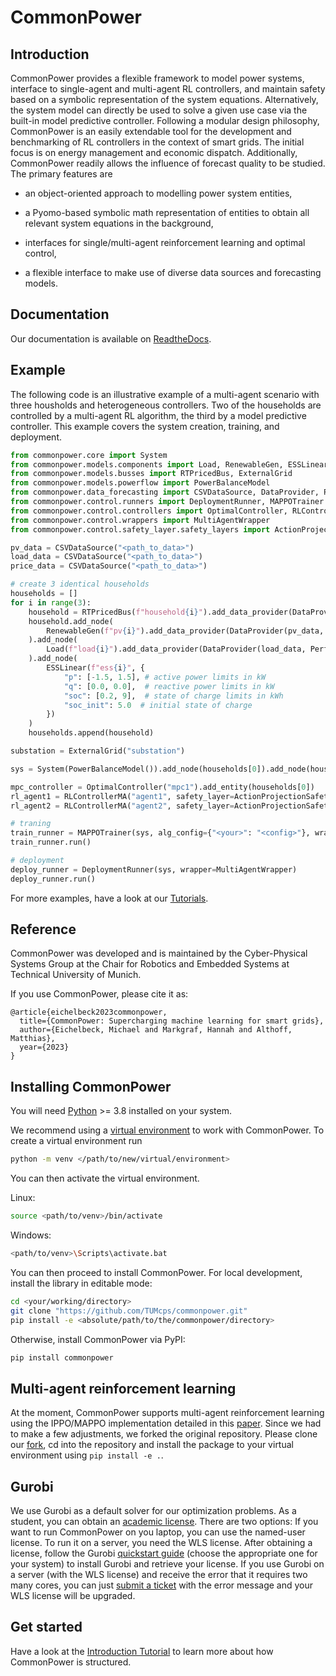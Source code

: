 CommonPower
===========

Introduction
-------------

CommonPower provides a flexible framework to model power systems, interface to single-agent and multi-agent RL controllers,
and maintain safety based on a symbolic representation of the system equations.
Alternatively, the system model can directly be used to solve a given use case via the built-in model predictive controller.
Following a modular design philosophy, CommonPower is an easily extendable tool for the development and benchmarking
of RL controllers in the context of smart grids. The initial focus is on energy management and economic dispatch.
Additionally, CommonPower readily allows the influence of forecast quality to be studied.
The primary features are

- an object-oriented approach to modelling power system entities,

- a Pyomo-based symbolic math representation of entities to obtain all relevant system equations in the background,

- interfaces for single/multi-agent reinforcement learning and optimal control,

- a flexible interface to make use of diverse data sources and forecasting models.

Documentation
--------------

Our documentation is available on [ReadtheDocs](https://commonpower.readthedocs.io).

Example
--------

The following code is an illustrative example of a multi-agent scenario with three housholds and heterogeneous controllers.
Two of the households are controlled by a multi-agent RL algorithm, the third by a model predictive controller.
This example covers the system creation, training, and deployment.

```python
from commonpower.core import System
from commonpower.models.components import Load, RenewableGen, ESSLinear
from commonpower.models.busses import RTPricedBus, ExternalGrid
from commonpower.models.powerflow import PowerBalanceModel
from commonpower.data_forecasting import CSVDataSource, DataProvider, PersistenceForecaster, PerfectKnowledgeForecaster
from commonpower.control.runners import DeploymentRunner, MAPPOTrainer
from commonpower.control.controllers import OptimalController, RLControllerMA
from commonpower.control.wrappers import MultiAgentWrapper
from commonpower.control.safety_layer.safety_layers import ActionProjectionSafetyLayer

pv_data = CSVDataSource("<path_to_data>")
load_data = CSVDataSource("<path_to_data>")
price_data = CSVDataSource("<path_to_data>")

# create 3 identical households
households = []
for i in range(3):
    household = RTPricedBus(f"household{i}").add_data_provider(DataProvider(price_data, PersistenceForecaster()))
    household.add_node(
        RenewableGen(f"pv{i}").add_data_provider(DataProvider(pv_data, PersistenceForecaster()))
    ).add_node(
        Load(f"load{i}").add_data_provider(DataProvider(load_data, PerfectKnowledgeForecaster()))
    ).add_node(
        ESSLinear(f"ess{i}", {
            "p": [-1.5, 1.5], # active power limits in kW
            "q": [0.0, 0.0],  # reactive power limits in kW
            "soc": [0.2, 9],  # state of charge limits in kWh
            "soc_init": 5.0  # initial state of charge
        })
    )
    households.append(household)

substation = ExternalGrid("substation")

sys = System(PowerBalanceModel()).add_node(households[0]).add_node(households[1]).add_node(households[2]).add_node(substation)

mpc_controller = OptimalController("mpc1").add_entity(households[0])
rl_agent1 = RLControllerMA("agent1", safety_layer=ActionProjectionSafetyLayer()).add_entity(households[1])
rl_agent2 = RLControllerMA("agent2", safety_layer=ActionProjectionSafetyLayer()).add_entity(households[2])

# traning
train_runner = MAPPOTrainer(sys, alg_config={"<your>": "<config>"}, wrapper=MultiAgentWrapper)
train_runner.run()

# deployment
deploy_runner = DeploymentRunner(sys, wrapper=MultiAgentWrapper)
deploy_runner.run()
```

For more examples, have a look at our [Tutorials](https://commonpower.readthedocs.io/en/latest/tutorials.html).


Reference
----------

CommonPower was developed and is maintained by the Cyber-Physical Systems Group at the Chair for Robotics and Embedded Systems at Technical University of Munich.

If you use CommonPower, please cite it as: 
```
@article{eichelbeck2023commonpower,
  title={CommonPower: Supercharging machine learning for smart grids},
  author={Eichelbeck, Michael and Markgraf, Hannah and Althoff, Matthias},
  year={2023}
}
```

Installing CommonPower
----------------------

You will need [Python](https://www.python.org/downloads/) >= 3.8 installed on your system.

We recommend using a [virtual environment](https://docs.python.org/3/library/venv.html) to work with CommonPower. 
To create a virtual environment run
```bash
python -m venv </path/to/new/virtual/environment>
```
You can then activate the virtual environment.

Linux: 
```bash
source <path/to/venv>/bin/activate
```

Windows:
```bash
<path/to/venv>\Scripts\activate.bat
```

You can then proceed to install CommonPower.
For local development, install the library in editable mode:
```bash
cd <your/working/directory>
git clone "https://github.com/TUMcps/commonpower.git"
pip install -e <absolute/path/to/the/commonpower/directory>
```

Otherwise, install CommonPower via PyPI:
```bash
pip install commonpower
```

Multi-agent reinforcement learning
----------------------------------

At the moment, CommonPower supports multi-agent reinforcement learning using the IPPO/MAPPO implementation detailed in this [paper](https://arxiv.org/abs/2103.01955). 
Since we had to make a few adjustments, we forked the original repository. Please clone our [fork](https://github.com/TUMcps/on-policy), cd into the repository and install the package to your virtual environment using
`pip install -e .`.

Gurobi
------

We use Gurobi as a default solver for our optimization problems. As a student, you can obtain an [academic license](https://www.gurobi.com/academia/academic-program-and-licenses/). 
There are two options: If you want to run CommonPower on you laptop, you can use the named-user license. To run it on a server, you need the WLS license.
After obtaining a license, follow the Gurobi [quickstart guide](https://www.gurobi.com/documentation/quickstart.html) (choose the appropriate one for your system) to install Gurobi and retrieve your license. 
If you use Gurobi on a server (with the WLS license) and receive the error that it requires two many cores, you can just [submit a ticket](https://support.gurobi.com/hc/en-us/requests/new?ticket_form_id=360000629792) with the error message and your WLS license will be upgraded.

Get started
------------

Have a look at the [Introduction Tutorial](https://commonpower.readthedocs.io/en/latest/tutorials/Introduction.html) to learn more about how CommonPower is structured.
